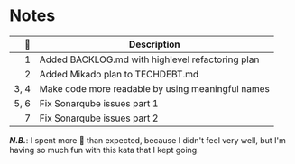 # Notes

|   🍅 | Description                                       |
| ---: | ------------------------------------------------- |
|    1 | Added BACKLOG.md with highlevel refactoring plan  |
|    2 | Added Mikado plan to TECHDEBT.md                  |
| 3, 4 | Make code more readable by using meaningful names |
| 5, 6 | Fix Sonarqube issues part 1                       |
|    7 | Fix Sonarqube issues part 2                       |

**_N.B._**: I spent more 🍅 than expected, because I didn't feel very well, but
I'm having so much fun with this kata that I kept going.
